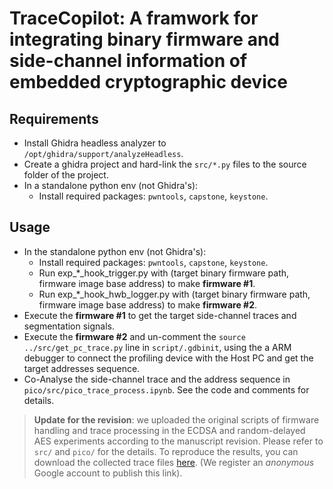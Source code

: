 # TraceCopilot: A framwork for integrating binary firmware and side-channel information of embedded cryptographic device

## Requirements

- Install Ghidra headless analyzer to `/opt/ghidra/support/analyzeHeadless`.
- Create a ghidra project and hard-link the `src/*.py` files to the source folder of the project.
- In a standalone python env (not Ghidra's):
  - Install required packages: `pwntools`, `capstone`, `keystone`.

## Usage

- In the standalone python env (not Ghidra's):
  - Install required packages: `pwntools`, `capstone`, `keystone`.
  - Run exp_\*_hook_trigger.py with (target binary firmware path, firmware image base address) to make **firmware \#1**.
  - Run exp_\*_hook_hwb_logger.py with (target binary firmware path, firmware image base address) to make **firmware \#2**.
- Execute the **firmware \#1** to get the target side-channel traces and segmentation signals.
- Execute the **firmware \#2** and un-comment the `source ../src/get_pc_trace.py` line in `script/.gdbinit`, using the a ARM debugger to connect the profiling device with the Host PC and get the target addresses sequence.
- Co-Analyse the side-channel trace and the address sequence in `pico/src/pico_trace_process.ipynb`. See the code and comments for details.

>**Update for the revision**: we uploaded the original scripts of firmware handling and trace processing in the ECDSA and random-delayed AES experiments according to the manuscript revision. Please refer to `src/` and `pico/` for the details.
>To reproduce the results, you can download the collected trace files [here](https://drive.google.com/file/d/1Fp6cgyVPmdNk7brx-tQYgUrEvC862Z0r/view?usp=sharing). (We register an *anonymous* Google account to publish this link). 
